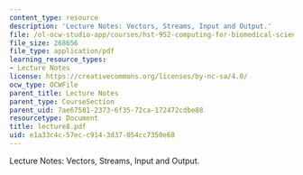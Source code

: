 ```yaml
---
content_type: resource
description: 'Lecture Notes: Vectors, Streams, Input and Output.'
file: /ol-ocw-studio-app/courses/hst-952-computing-for-biomedical-scientists-fall-2002/e1a33c4c57ecc9143d37054cc7350e68_lecture8.pdf
file_size: 268656
file_type: application/pdf
learning_resource_types:
- Lecture Notes
license: https://creativecommons.org/licenses/by-nc-sa/4.0/
ocw_type: OCWFile
parent_title: Lecture Notes
parent_type: CourseSection
parent_uid: 7ae67581-2373-6f35-72ca-172472cdbe88
resourcetype: Document
title: lecture8.pdf
uid: e1a33c4c-57ec-c914-3d37-054cc7350e68
---
```

Lecture Notes: Vectors, Streams, Input and Output.